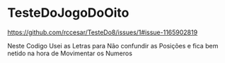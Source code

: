 # TesteDoJogoDoOito

https://github.com/rccesar/TesteDo8/issues/1#issue-1165902819

Neste Codigo Usei as Letras para Não confundir as Posições e fica bem netido na hora de Movimentar os Numeros
